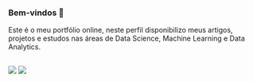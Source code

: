 ### Bem-vindos 👋

Este é o meu portfólio online, neste perfil disponibilizo meus artigos, projetos e estudos nas áreas de Data Science, Machine Learning e Data Analytics.

##
<div>
  <a href= "https://www.linkedin.com/in/alencleitonwashington" target= "_blank"><img src="https://img.shields.io/badge/LinkedIn-0077B5?style=for-the-badge&logo=linkedin&logoColor=white" target= "_blank"></a>
  <a href= "https://medium.com/@alencleitonwas" target= "_blank"><img src= "https://img.shields.io/badge/Portfólio-F16061?style=for-the-badge&logo=ko-fi&logoColor=white" target= "_blank"></a>
</div>
<!--
**AlenWas1983/AlenWas1983** is a ✨ _special_ ✨ repository because its `README.md` (this file) appears on your GitHub profile.

Here are some ideas to get you started:

- 🔭 I’m currently working on ...
- 🌱 I’m currently learning ...
- 👯 I’m looking to collaborate on ...
- 🤔 I’m looking for help with ...
- 💬 Ask me about ...
- 📫 How to reach me: ...
- 😄 Pronouns: ...
- ⚡ Fun fact: ...
-->
